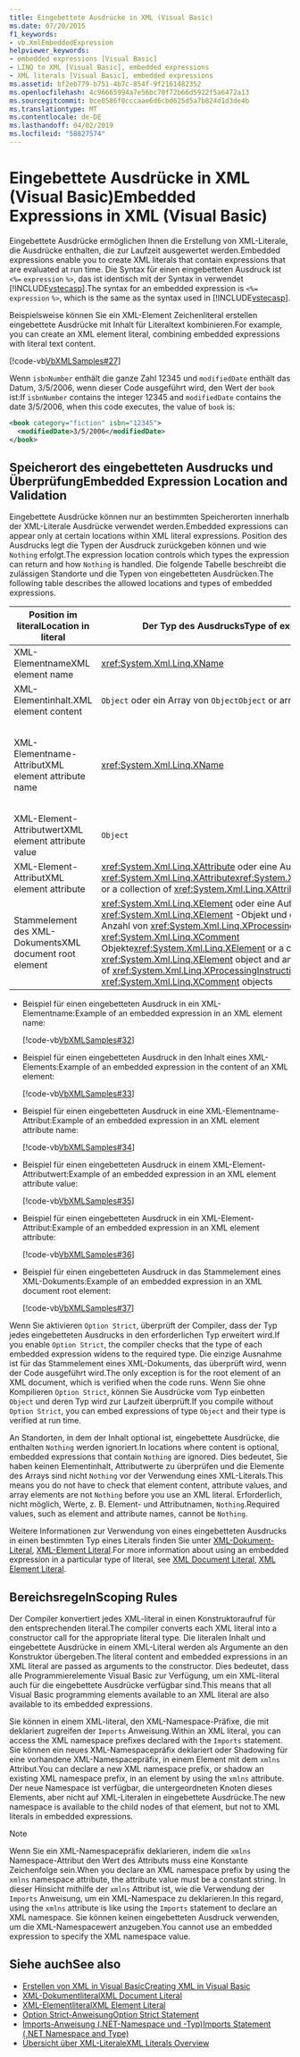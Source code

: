 ```yaml
---
title: Eingebettete Ausdrücke in XML (Visual Basic)
ms.date: 07/20/2015
f1_keywords:
- vb.XmlEmbeddedExpression
helpviewer_keywords:
- embedded expressions [Visual Basic]
- LINQ to XML [Visual Basic], embedded expressions
- XML literals [Visual Basic], embedded expressions
ms.assetid: bf2eb779-b751-4b7c-854f-9f2161482352
ms.openlocfilehash: 4c96665994a7e56bc70f72b66d5922f5a6472a13
ms.sourcegitcommit: bce0586f0cccaae6d6cbd625d5a7b824d1d3de4b
ms.translationtype: MT
ms.contentlocale: de-DE
ms.lasthandoff: 04/02/2019
ms.locfileid: "58827574"
---
```

# <a name="embedded-expressions-in-xml-visual-basic"></a><span data-ttu-id="835ac-102">Eingebettete Ausdrücke in XML (Visual Basic)</span><span class="sxs-lookup"><span data-stu-id="835ac-102">Embedded Expressions in XML (Visual Basic)</span></span>
<span data-ttu-id="835ac-103">Eingebettete Ausdrücke ermöglichen Ihnen die Erstellung von XML-Literale, die Ausdrücke enthalten, die zur Laufzeit ausgewertet werden.</span><span class="sxs-lookup"><span data-stu-id="835ac-103">Embedded expressions enable you to create XML literals that contain expressions that are evaluated at run time.</span></span> <span data-ttu-id="835ac-104">Die Syntax für einen eingebetteten Ausdruck ist `<%=` `expression` `%>`, das ist identisch mit der Syntax in verwendet [!INCLUDE[vstecasp](~/includes/vstecasp-md.md)].</span><span class="sxs-lookup"><span data-stu-id="835ac-104">The syntax for an embedded expression is `<%=` `expression` `%>`, which is the same as the syntax used in [!INCLUDE[vstecasp](~/includes/vstecasp-md.md)].</span></span>  
  
 <span data-ttu-id="835ac-105">Beispielsweise können Sie ein XML-Element Zeichenliteral erstellen eingebettete Ausdrücke mit Inhalt für Literaltext kombinieren.</span><span class="sxs-lookup"><span data-stu-id="835ac-105">For example, you can create an XML element literal, combining embedded expressions with literal text content.</span></span>  
  
 [!code-vb[VbXMLSamples#27](~/samples/snippets/visualbasic/VS_Snippets_VBCSharp/VbXMLSamples/VB/XMLSamples13.vb#27)]  
  
 <span data-ttu-id="835ac-106">Wenn `isbnNumber` enthält die ganze Zahl 12345 und `modifiedDate` enthält das Datum, 3/5/2006, wenn dieser Code ausgeführt wird, den Wert der `book` ist:</span><span class="sxs-lookup"><span data-stu-id="835ac-106">If `isbnNumber` contains the integer 12345 and `modifiedDate` contains the date 3/5/2006, when this code executes, the value of `book` is:</span></span>  
  
```xml  
<book category="fiction" isbn="12345">  
  <modifiedDate>3/5/2006</modifiedDate>  
</book>  
```  
  
## <a name="embedded-expression-location-and-validation"></a><span data-ttu-id="835ac-107">Speicherort des eingebetteten Ausdrucks und Überprüfung</span><span class="sxs-lookup"><span data-stu-id="835ac-107">Embedded Expression Location and Validation</span></span>  
 <span data-ttu-id="835ac-108">Eingebettete Ausdrücke können nur an bestimmten Speicherorten innerhalb der XML-Literale Ausdrücke verwendet werden.</span><span class="sxs-lookup"><span data-stu-id="835ac-108">Embedded expressions can appear only at certain locations within XML literal expressions.</span></span> <span data-ttu-id="835ac-109">Position des Ausdrucks legt die Typen der Ausdruck zurückgeben können und wie `Nothing` erfolgt.</span><span class="sxs-lookup"><span data-stu-id="835ac-109">The expression location controls which types the expression can return and how `Nothing` is handled.</span></span> <span data-ttu-id="835ac-110">Die folgende Tabelle beschreibt die zulässigen Standorte und die Typen von eingebetteten Ausdrücken.</span><span class="sxs-lookup"><span data-stu-id="835ac-110">The following table describes the allowed locations and types of embedded expressions.</span></span>  
  
|<span data-ttu-id="835ac-111">Position im literal</span><span class="sxs-lookup"><span data-stu-id="835ac-111">Location in literal</span></span>|<span data-ttu-id="835ac-112">Der Typ des Ausdrucks</span><span class="sxs-lookup"><span data-stu-id="835ac-112">Type of expression</span></span>|<span data-ttu-id="835ac-113">Behandlung von `Nothing`</span><span class="sxs-lookup"><span data-stu-id="835ac-113">Handling of `Nothing`</span></span>|  
|---|---|---|  
|<span data-ttu-id="835ac-114">XML-Elementname</span><span class="sxs-lookup"><span data-stu-id="835ac-114">XML element name</span></span>|<xref:System.Xml.Linq.XName>|<span data-ttu-id="835ac-115">Fehler</span><span class="sxs-lookup"><span data-stu-id="835ac-115">Error</span></span>|  
|<span data-ttu-id="835ac-116">XML-Elementinhalt.</span><span class="sxs-lookup"><span data-stu-id="835ac-116">XML element content</span></span>|<span data-ttu-id="835ac-117">`Object` oder ein Array von `Object`</span><span class="sxs-lookup"><span data-stu-id="835ac-117">`Object` or array of `Object`</span></span>|<span data-ttu-id="835ac-118">Ignoriert</span><span class="sxs-lookup"><span data-stu-id="835ac-118">Ignored</span></span>|  
|<span data-ttu-id="835ac-119">XML-Elementname-Attribut</span><span class="sxs-lookup"><span data-stu-id="835ac-119">XML element attribute name</span></span>|<xref:System.Xml.Linq.XName>|<span data-ttu-id="835ac-120">Fehler, es sei denn, der den Wert des Attributs auch ist `Nothing`</span><span class="sxs-lookup"><span data-stu-id="835ac-120">Error, unless the attribute value is also `Nothing`</span></span>|  
|<span data-ttu-id="835ac-121">XML-Element-Attributwert</span><span class="sxs-lookup"><span data-stu-id="835ac-121">XML element attribute value</span></span>|`Object`|<span data-ttu-id="835ac-122">Attributdeklaration ignoriert</span><span class="sxs-lookup"><span data-stu-id="835ac-122">Attribute declaration ignored</span></span>|  
|<span data-ttu-id="835ac-123">XML-Element-Attribut</span><span class="sxs-lookup"><span data-stu-id="835ac-123">XML element attribute</span></span>|<span data-ttu-id="835ac-124"><xref:System.Xml.Linq.XAttribute> oder eine Auflistung von <xref:System.Xml.Linq.XAttribute></span><span class="sxs-lookup"><span data-stu-id="835ac-124"><xref:System.Xml.Linq.XAttribute> or a collection of <xref:System.Xml.Linq.XAttribute></span></span>|<span data-ttu-id="835ac-125">Ignoriert</span><span class="sxs-lookup"><span data-stu-id="835ac-125">Ignored</span></span>|  
|<span data-ttu-id="835ac-126">Stammelement des XML-Dokuments</span><span class="sxs-lookup"><span data-stu-id="835ac-126">XML document root element</span></span>|<span data-ttu-id="835ac-127"><xref:System.Xml.Linq.XElement> oder eine Auflistung von einem <xref:System.Xml.Linq.XElement> -Objekt und eine beliebige Anzahl von <xref:System.Xml.Linq.XProcessingInstruction> und <xref:System.Xml.Linq.XComment> Objekte</span><span class="sxs-lookup"><span data-stu-id="835ac-127"><xref:System.Xml.Linq.XElement> or a collection of one <xref:System.Xml.Linq.XElement> object and an arbitrary number of <xref:System.Xml.Linq.XProcessingInstruction> and <xref:System.Xml.Linq.XComment> objects</span></span>|<span data-ttu-id="835ac-128">Ignoriert</span><span class="sxs-lookup"><span data-stu-id="835ac-128">Ignored</span></span>|  
  
-   <span data-ttu-id="835ac-129">Beispiel für einen eingebetteten Ausdruck in ein XML-Elementname:</span><span class="sxs-lookup"><span data-stu-id="835ac-129">Example of an embedded expression in an XML element name:</span></span>  
  
     [!code-vb[VbXMLSamples#32](~/samples/snippets/visualbasic/VS_Snippets_VBCSharp/VbXMLSamples/VB/XMLSamples13.vb#32)]  
  
-   <span data-ttu-id="835ac-130">Beispiel für einen eingebetteten Ausdruck in den Inhalt eines XML-Elements:</span><span class="sxs-lookup"><span data-stu-id="835ac-130">Example of an embedded expression in the content of an XML element:</span></span>  
  
     [!code-vb[VbXMLSamples#33](~/samples/snippets/visualbasic/VS_Snippets_VBCSharp/VbXMLSamples/VB/XMLSamples13.vb#33)]  
  
-   <span data-ttu-id="835ac-131">Beispiel für einen eingebetteten Ausdruck in eine XML-Elementname-Attribut:</span><span class="sxs-lookup"><span data-stu-id="835ac-131">Example of an embedded expression in an XML element attribute name:</span></span>  
  
     [!code-vb[VbXMLSamples#34](~/samples/snippets/visualbasic/VS_Snippets_VBCSharp/VbXMLSamples/VB/XMLSamples13.vb#34)]  
  
-   <span data-ttu-id="835ac-132">Beispiel für einen eingebetteten Ausdruck in einem XML-Element-Attributwert:</span><span class="sxs-lookup"><span data-stu-id="835ac-132">Example of an embedded expression in an XML element attribute value:</span></span>  
  
     [!code-vb[VbXMLSamples#35](~/samples/snippets/visualbasic/VS_Snippets_VBCSharp/VbXMLSamples/VB/XMLSamples13.vb#35)]  
  
-   <span data-ttu-id="835ac-133">Beispiel für einen eingebetteten Ausdruck in ein XML-Element-Attribut:</span><span class="sxs-lookup"><span data-stu-id="835ac-133">Example of an embedded expression in an XML element attribute:</span></span>  
  
     [!code-vb[VbXMLSamples#36](~/samples/snippets/visualbasic/VS_Snippets_VBCSharp/VbXMLSamples/VB/XMLSamples13.vb#36)]  
  
-   <span data-ttu-id="835ac-134">Beispiel für einen eingebetteten Ausdruck in das Stammelement eines XML-Dokuments:</span><span class="sxs-lookup"><span data-stu-id="835ac-134">Example of an embedded expression in an XML document root element:</span></span>  
  
     [!code-vb[VbXMLSamples#37](~/samples/snippets/visualbasic/VS_Snippets_VBCSharp/VbXMLSamples/VB/XMLSamples13.vb#37)]  
  
 <span data-ttu-id="835ac-135">Wenn Sie aktivieren `Option Strict`, überprüft der Compiler, dass der Typ jedes eingebetteten Ausdrucks in den erforderlichen Typ erweitert wird.</span><span class="sxs-lookup"><span data-stu-id="835ac-135">If you enable `Option Strict`, the compiler checks that the type of each embedded expression widens to the required type.</span></span> <span data-ttu-id="835ac-136">Die einzige Ausnahme ist für das Stammelement eines XML-Dokuments, das überprüft wird, wenn der Code ausgeführt wird.</span><span class="sxs-lookup"><span data-stu-id="835ac-136">The only exception is for the root element of an XML document, which is verified when the code runs.</span></span> <span data-ttu-id="835ac-137">Wenn Sie ohne Kompilieren `Option Strict`, können Sie Ausdrücke vom Typ einbetten `Object` und deren Typ wird zur Laufzeit überprüft.</span><span class="sxs-lookup"><span data-stu-id="835ac-137">If you compile without `Option Strict`, you can embed expressions of type `Object` and their type is verified at run time.</span></span>  
  
 <span data-ttu-id="835ac-138">An Standorten, in dem der Inhalt optional ist, eingebettete Ausdrücke, die enthalten `Nothing` werden ignoriert.</span><span class="sxs-lookup"><span data-stu-id="835ac-138">In locations where content is optional, embedded expressions that contain `Nothing` are ignored.</span></span> <span data-ttu-id="835ac-139">Dies bedeutet, Sie haben keinen Elementinhalt, Attributwerte zu überprüfen und die Elemente des Arrays sind nicht `Nothing` vor der Verwendung eines XML-Literals.</span><span class="sxs-lookup"><span data-stu-id="835ac-139">This means you do not have to check that element content, attribute values, and array elements are not `Nothing` before you use an XML literal.</span></span> <span data-ttu-id="835ac-140">Erforderlich, nicht möglich, Werte, z. B. Element- und Attributnamen, `Nothing`.</span><span class="sxs-lookup"><span data-stu-id="835ac-140">Required values, such as element and attribute names, cannot be `Nothing`.</span></span>  
  
 <span data-ttu-id="835ac-141">Weitere Informationen zur Verwendung von eines eingebetteten Ausdrucks in einen bestimmten Typ eines Literals finden Sie unter [XML-Dokument-Literal](../../../../visual-basic/language-reference/xml-literals/xml-document-literal.md), [XML-Element Literal](../../../../visual-basic/language-reference/xml-literals/xml-element-literal.md).</span><span class="sxs-lookup"><span data-stu-id="835ac-141">For more information about using an embedded expression in a particular type of literal, see [XML Document Literal](../../../../visual-basic/language-reference/xml-literals/xml-document-literal.md), [XML Element Literal](../../../../visual-basic/language-reference/xml-literals/xml-element-literal.md).</span></span>  
  
## <a name="scoping-rules"></a><span data-ttu-id="835ac-142">Bereichsregeln</span><span class="sxs-lookup"><span data-stu-id="835ac-142">Scoping Rules</span></span>  
 <span data-ttu-id="835ac-143">Der Compiler konvertiert jedes XML-literal in einen Konstruktoraufruf für den entsprechenden literal.</span><span class="sxs-lookup"><span data-stu-id="835ac-143">The compiler converts each XML literal into a constructor call for the appropriate literal type.</span></span> <span data-ttu-id="835ac-144">Die literalen Inhalt und eingebettete Ausdrücke in einem XML-Literal werden als Argumente an den Konstruktor übergeben.</span><span class="sxs-lookup"><span data-stu-id="835ac-144">The literal content and embedded expressions in an XML literal are passed as arguments to the constructor.</span></span> <span data-ttu-id="835ac-145">Dies bedeutet, dass alle Programmierelemente Visual Basic zur Verfügung, um ein XML-literal auch für die eingebettete Ausdrücke verfügbar sind.</span><span class="sxs-lookup"><span data-stu-id="835ac-145">This means that all Visual Basic programming elements available to an XML literal are also available to its embedded expressions.</span></span>  
  
 <span data-ttu-id="835ac-146">Sie können in einem XML-literal, den XML-Namespace-Präfixe, die mit deklariert zugreifen der `Imports` Anweisung.</span><span class="sxs-lookup"><span data-stu-id="835ac-146">Within an XML literal, you can access the XML namespace prefixes declared with the `Imports` statement.</span></span> <span data-ttu-id="835ac-147">Sie können ein neues XML-Namespacepräfix deklariert oder Shadowing für eine vorhandene XML-Namespacepräfix, in einem Element mit dem `xmlns` Attribut.</span><span class="sxs-lookup"><span data-stu-id="835ac-147">You can declare a new XML namespace prefix, or shadow an existing XML namespace prefix, in an element by using the `xmlns` attribute.</span></span> <span data-ttu-id="835ac-148">Der neue Namespace ist verfügbar, die untergeordneten Knoten dieses Elements, aber nicht auf XML-Literalen in eingebettete Ausdrücke.</span><span class="sxs-lookup"><span data-stu-id="835ac-148">The new namespace is available to the child nodes of that element, but not to XML literals in embedded expressions.</span></span>  
  
> [!NOTE]
>  <span data-ttu-id="835ac-149">Wenn Sie ein XML-Namespacepräfix deklarieren, indem die `xmlns` Namespace-Attribut den Wert des Attributs muss eine Konstante Zeichenfolge sein.</span><span class="sxs-lookup"><span data-stu-id="835ac-149">When you declare an XML namespace prefix by using the `xmlns` namespace attribute, the attribute value must be a constant string.</span></span> <span data-ttu-id="835ac-150">In dieser Hinsicht mithilfe der `xmlns` Attribut ist, wie die Verwendung der `Imports` Anweisung, um ein XML-Namespace zu deklarieren.</span><span class="sxs-lookup"><span data-stu-id="835ac-150">In this regard, using the `xmlns` attribute is like using the `Imports` statement to declare an XML namespace.</span></span> <span data-ttu-id="835ac-151">Sie können keinen eingebetteten Ausdruck verwenden, um die XML-Namespacewert anzugeben.</span><span class="sxs-lookup"><span data-stu-id="835ac-151">You cannot use an embedded expression to specify the XML namespace value.</span></span>  
  
## <a name="see-also"></a><span data-ttu-id="835ac-152">Siehe auch</span><span class="sxs-lookup"><span data-stu-id="835ac-152">See also</span></span>

- [<span data-ttu-id="835ac-153">Erstellen von XML in Visual Basic</span><span class="sxs-lookup"><span data-stu-id="835ac-153">Creating XML in Visual Basic</span></span>](../../../../visual-basic/programming-guide/language-features/xml/creating-xml.md)
- [<span data-ttu-id="835ac-154">XML-Dokumentliteral</span><span class="sxs-lookup"><span data-stu-id="835ac-154">XML Document Literal</span></span>](../../../../visual-basic/language-reference/xml-literals/xml-document-literal.md)
- [<span data-ttu-id="835ac-155">XML-Elementliteral</span><span class="sxs-lookup"><span data-stu-id="835ac-155">XML Element Literal</span></span>](../../../../visual-basic/language-reference/xml-literals/xml-element-literal.md)
- [<span data-ttu-id="835ac-156">Option Strict-Anweisung</span><span class="sxs-lookup"><span data-stu-id="835ac-156">Option Strict Statement</span></span>](../../../../visual-basic/language-reference/statements/option-strict-statement.md)
- [<span data-ttu-id="835ac-157">Imports-Anweisung (.NET-Namespace und -Typ)</span><span class="sxs-lookup"><span data-stu-id="835ac-157">Imports Statement (.NET Namespace and Type)</span></span>](../../../../visual-basic/language-reference/statements/imports-statement-net-namespace-and-type.md)
- [<span data-ttu-id="835ac-158">Übersicht über XML-Literale</span><span class="sxs-lookup"><span data-stu-id="835ac-158">XML Literals Overview</span></span>](../../../../visual-basic/programming-guide/language-features/xml/xml-literals-overview.md)
